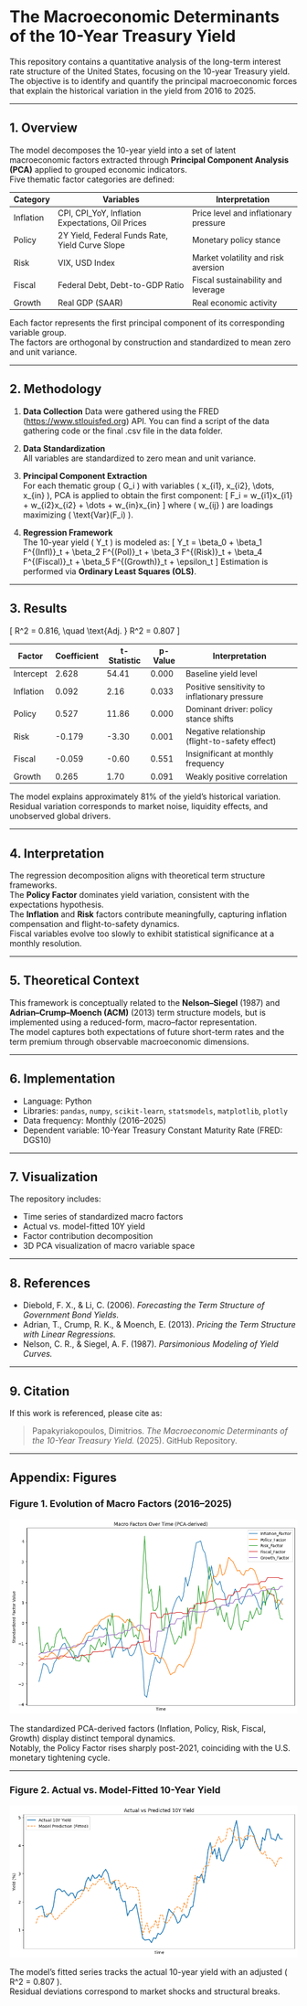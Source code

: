 # The Macroeconomic Determinants of the 10-Year Treasury Yield

This repository contains a quantitative analysis of the long-term interest rate structure of the United States, focusing on the 10-year Treasury yield.  
The objective is to identify and quantify the principal macroeconomic forces that explain the historical variation in the yield from 2016 to 2025.

---

## 1. Overview

The model decomposes the 10-year yield into a set of latent macroeconomic factors extracted through **Principal Component Analysis (PCA)** applied to grouped economic indicators.  
Five thematic factor categories are defined:

| Category | Variables | Interpretation |
|-----------|------------|----------------|
| Inflation | CPI, CPI_YoY, Inflation Expectations, Oil Prices | Price level and inflationary pressure |
| Policy | 2Y Yield, Federal Funds Rate, Yield Curve Slope | Monetary policy stance |
| Risk | VIX, USD Index | Market volatility and risk aversion |
| Fiscal | Federal Debt, Debt-to-GDP Ratio | Fiscal sustainability and leverage |
| Growth | Real GDP (SAAR) | Real economic activity |

Each factor represents the first principal component of its corresponding variable group.  
The factors are orthogonal by construction and standardized to mean zero and unit variance.

---

## 2. Methodology

1. **Data Collection**
   Data were gathered using the FRED (https://www.stlouisfed.org) API. You can find a script of the data gathering code or the final .csv file in the data folder.

3. **Data Standardization**  
   All variables are standardized to zero mean and unit variance.

4. **Principal Component Extraction**  
   For each thematic group ( G_i ) with variables ( x_{i1}, x_{i2}, \dots, x_{in} ), PCA is applied to obtain the first component: [ F_i = w_{i1}x_{i1} + w_{i2}x_{i2} + \dots + w_{in}x_{in} ] where ( w_{ij} ) are loadings maximizing ( \text{Var}(F_i) ).





5. **Regression Framework**  
   The 10-year yield \( Y_t \) is modeled as:
   \[
   Y_t = \beta_0 + \beta_1 F^{(Infl)}_t + \beta_2 F^{(Pol)}_t + \beta_3 F^{(Risk)}_t + \beta_4 F^{(Fiscal)}_t + \beta_5 F^{(Growth)}_t + \epsilon_t
   \]
   Estimation is performed via **Ordinary Least Squares (OLS)**.

---

## 3. Results

\[
R^2 = 0.816, \quad \text{Adj. } R^2 = 0.807
\]

| Factor | Coefficient | t-Statistic | p-Value | Interpretation |
|---------|--------------|-------------|----------|----------------|
| Intercept | 2.628 | 54.41 | 0.000 | Baseline yield level |
| Inflation | 0.092 | 2.16 | 0.033 | Positive sensitivity to inflationary pressure |
| Policy | 0.527 | 11.86 | 0.000 | Dominant driver: policy stance shifts |
| Risk | -0.179 | -3.30 | 0.001 | Negative relationship (flight-to-safety effect) |
| Fiscal | -0.059 | -0.60 | 0.551 | Insignificant at monthly frequency |
| Growth | 0.265 | 1.70 | 0.091 | Weakly positive correlation |

The model explains approximately 81% of the yield’s historical variation.  
Residual variation corresponds to market noise, liquidity effects, and unobserved global drivers.

---

## 4. Interpretation

The regression decomposition aligns with theoretical term structure frameworks.  
The **Policy Factor** dominates yield variation, consistent with the expectations hypothesis.  
The **Inflation** and **Risk** factors contribute meaningfully, capturing inflation compensation and flight-to-safety dynamics.  
Fiscal variables evolve too slowly to exhibit statistical significance at a monthly resolution.

---

## 5. Theoretical Context

This framework is conceptually related to the **Nelson–Siegel** (1987) and **Adrian–Crump–Moench (ACM)** (2013) term structure models, but is implemented using a reduced-form, macro–factor representation.  
The model captures both expectations of future short-term rates and the term premium through observable macroeconomic dimensions.

---

## 6. Implementation

- Language: Python  
- Libraries: `pandas`, `numpy`, `scikit-learn`, `statsmodels`, `matplotlib`, `plotly`  
- Data frequency: Monthly (2016–2025)  
- Dependent variable: 10-Year Treasury Constant Maturity Rate (FRED: DGS10)

---

## 7. Visualization

The repository includes:
- Time series of standardized macro factors  
- Actual vs. model-fitted 10Y yield  
- Factor contribution decomposition  
- 3D PCA visualization of macro variable space  

---

## 8. References

- Diebold, F. X., & Li, C. (2006). *Forecasting the Term Structure of Government Bond Yields.*  
- Adrian, T., Crump, R. K., & Moench, E. (2013). *Pricing the Term Structure with Linear Regressions.*  
- Nelson, C. R., & Siegel, A. F. (1987). *Parsimonious Modeling of Yield Curves.*

---

## 9. Citation

If this work is referenced, please cite as:

> Papakyriakopoulos, Dimitrios. *The Macroeconomic Determinants of the 10-Year Treasury Yield.* (2025). GitHub Repository.


---

## Appendix: Figures

### Figure 1. Evolution of Macro Factors (2016–2025)
![Evolution of Macro Factors](visuals/macro.png)

The standardized PCA-derived factors (Inflation, Policy, Risk, Fiscal, Growth) display distinct temporal dynamics.  
Notably, the Policy Factor rises sharply post-2021, coinciding with the U.S. monetary tightening cycle.

---

### Figure 2. Actual vs. Model-Fitted 10-Year Yield
![Actual vs. Predicted 10Y Yield](visuals/modelvsactual.png)

The model’s fitted series tracks the actual 10-year yield with an adjusted \( R^2 = 0.807 \).  
Residual deviations correspond to market shocks and structural breaks.
